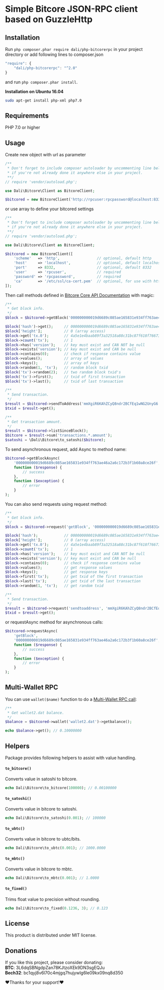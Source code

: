 # Simple Bitcore JSON-RPC client based on GuzzleHttp

## Installation
Run ```php composer.phar require dali/php-bitcorerpc``` in your project directory or add following lines to composer.json
```javascript
"require": {
    "dali/php-bitcorerpc": "^2.0"
}
```
and run ```php composer.phar install```.

**Installation on Ubuntu 16.04**
```sh
sudo apt-get install php-xml php7.0
```

## Requirements
PHP 7.0 or higher

## Usage
Create new object with url as parameter
```php
/**
 * Don't forget to include composer autoloader by uncommenting line below
 * if you're not already done it anywhere else in your project.
 **/
// require 'vendor/autoload.php';

use Dali\Bitcore\Client as BitcoreClient;

$bitcored = new BitcoreClient('http://rpcuser:rpcpassword@localhost:8332/');
```
or use array to define your bitcored settings
```php
/**
 * Don't forget to include composer autoloader by uncommenting line below
 * if you're not already done it anywhere else in your project.
 **/
// require 'vendor/autoload.php';

use Dali\Bitcore\Client as BitcoreClient;

$bitcored = new BitcoreClient([
    'scheme'   => 'http',                 // optional, default http
    'host'     => 'localhost',            // optional, default localhost
    'port'     => 8332,                   // optional, default 8332
    'user'     => 'rpcuser',              // required
    'password' => 'rpcpassword',          // required
    'ca'       => '/etc/ssl/ca-cert.pem'  // optional, for use with https scheme
]);
```
Then call methods defined in [Bitcore Core API Documentation](https://bitcore.org/en/developer-reference#bitcore-core-apis) with magic:
```php
/**
 * Get block info.
 */
$block = $bitcored->getBlock('000000000019d6689c085ae165831e934ff763ae46a2a6c172b3f1b60a8ce26f');

$block('hash')->get();     // 000000000019d6689c085ae165831e934ff763ae46a2a6c172b3f1b60a8ce26f
$block['height'];          // 0 (array access)
$block->get('tx.0');       // 4a5e1e4baab89f3a32518a88c31bc87f618f76673e2cc77ab2127b7afdeda33b
$block->count('tx');       // 1
$block->has('version');    // key must exist and CAN NOT be null
$block->exists('version'); // key must exist and CAN be null
$block->contains(0);       // check if response contains value
$block->values();          // array of values
$block->keys();            // array of keys
$block->random(1, 'tx');   // random block txid
$block('tx')->random(2);   // two random block txid's
$block('tx')->first();     // txid of first transaction
$block('tx')->last();      // txid of last transaction

/**
 * Send transaction.
 */
$result = $bitcored->sendToAddress('mmXgiR6KAhZCyQ8ndr2BCfEq1wNG2UnyG6', 0.1);
$txid = $result->get();

/**
 * Get transaction amount.
 */
$result = $bitcored->listSinceBlock();
$bitcore = $result->sum('transactions.*.amount');
$satoshi = \Dali\Bitcore\to_satoshi($bitcore);
```
To send asynchronous request, add Async to method name:
```php
$bitcored->getBlockAsync(
    '000000000019d6689c085ae165831e934ff763ae46a2a6c172b3f1b60a8ce26f',
    function ($response) {
        // success
    },
    function ($exception) {
        // error
    }
);
```

You can also send requests using request method:
```php
/**
 * Get block info.
 */
$block = $bitcored->request('getBlock', '000000000019d6689c085ae165831e934ff763ae46a2a6c172b3f1b60a8ce26f');

$block('hash');            // 000000000019d6689c085ae165831e934ff763ae46a2a6c172b3f1b60a8ce26f
$block['height'];          // 0 (array access)
$block->get('tx.0');       // 4a5e1e4baab89f3a32518a88c31bc87f618f76673e2cc77ab2127b7afdeda33b
$block->count('tx');       // 1
$block->has('version');    // key must exist and CAN NOT be null
$block->exists('version'); // key must exist and CAN be null
$block->contains(0);       // check if response contains value
$block->values();          // get response values
$block->keys();            // get response keys
$block->first('tx');       // get txid of the first transaction
$block->last('tx');        // get txid of the last transaction
$block->random(1, 'tx');   // get random txid

/**
 * Send transaction.
 */
$result = $bitcored->request('sendtoaddress', 'mmXgiR6KAhZCyQ8ndr2BCfEq1wNG2UnyG6', 0.06);
$txid = $result->get();

```
or requestAsync method for asynchronous calls:
```php
$bitcored->requestAsync(
    'getBlock',
    '000000000019d6689c085ae165831e934ff763ae46a2a6c172b3f1b60a8ce26f',
    function ($response) {
        // success
    },
    function ($exception) {
        // error
    }
);
```

## Multi-Wallet RPC
You can use `wallet($name)` function to do a [Multi-Wallet RPC call](https://en.bitcore.it/wiki/API_reference_(JSON-RPC)#Multi-wallet_RPC_calls):
```php
/**
 * Get wallet2.dat balance.
 */
$balance = $bitcored->wallet('wallet2.dat')->getbalance();

echo $balance->get(); // 0.10000000
```


## Helpers
Package provides following helpers to assist with value handling.
#### `to_bitcore()`
Converts value in satoshi to bitcore.
```php
echo Dali\Bitcore\to_bitcore(100000); // 0.00100000
```
#### `to_satoshi()`
Converts value in bitcore to satoshi.
```php
echo Dali\Bitcore\to_satoshi(0.001); // 100000
```
#### `to_ubtc()`
Converts value in bitcore to ubtc/bits.
```php
echo Dali\Bitcore\to_ubtc(0.001); // 1000.0000
```
#### `to_mbtc()`
Converts value in bitcore to mbtc.
```php
echo Dali\Bitcore\to_mbtc(0.001); // 1.0000
```
#### `to_fixed()`
Trims float value to precision without rounding.
```php
echo Dali\Bitcore\to_fixed(0.1236, 3); // 0.123
```

## License

This product is distributed under MIT license.

## Donations

If you like this project, please consider donating:<br>
**BTC**: 3L6dqSBNgdpZan78KJtzoXEk9DN3sgEQJu<br>
**Bech32**: bc1qyj8v6l70c4mjgq7hujywlg6le09kx09nq8d350

❤Thanks for your support!❤
